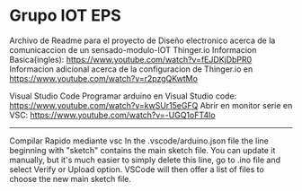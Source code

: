 # Grupo IOT EPS
 Archivo de Readme para el proyecto de Diseño electronico acerca de la comunicaccion de un sensado-modulo-IOT 
 Thinger.io
Informacion Basica(ingles): https://www.youtube.com/watch?v=fEJDKjDbPR0
Informacion adicional acerca de la configuracion de Thinger.io en https://www.youtube.com/watch?v=r2pzgQKwtMo

Visual Studio Code
Programar arduino en Visual Studio code:
https://www.youtube.com/watch?v=kwSUr15eGFQ
Abrir en monitor serie en VSC: https://www.youtube.com/watch?v=-UGQ1oFT4lo
****************
Compilar Rapido mediante vsc
In the .vscode/arduino.json file the line beginning with "sketch" contains the main sketch file. You can update it manually, but it's much easier to simply delete this line, go to .ino file and select Verify or Upload option. VSCode will then offer a list of files to choose the new main sketch file.

